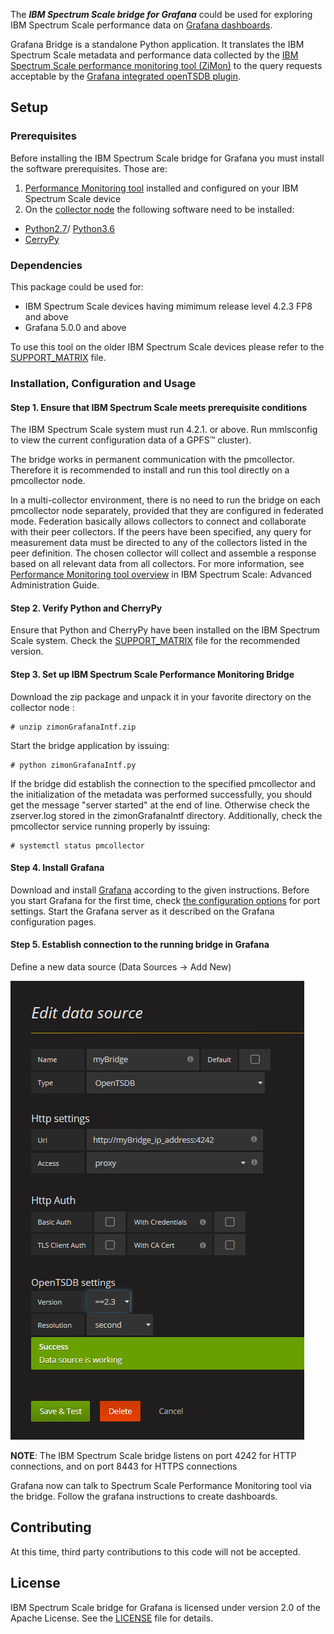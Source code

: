The ***IBM Spectrum Scale bridge for Grafana*** could be used for exploring IBM Spectrum Scale performance data on [Grafana dashboards](https://grafana.com/grafana/).

Grafana Bridge is a standalone Python application. It translates the IBM Spectrum Scale metadata and performance data collected by the [IBM Spectrum Scale performance monitoring tool (ZiMon)](https://www.ibm.com/support/knowledgecenter/en/STXKQY_4.2.3/com.ibm.spectrum.scale.v4r23.doc/bl1adv_PMToverview.htm) to the query requests acceptable by the [Grafana integrated openTSDB plugin](https://grafana.com/docs/features/datasources/opentsdb/).



## Setup

### Prerequisites

Before installing the IBM Spectrum Scale bridge for Grafana you must install the software prerequisites. Those are:
1. [Performance Monitoring tool](https://www.ibm.com/support/knowledgecenter/en/STXKQY_4.2.3/com.ibm.spectrum.scale.v4r23.doc/bl1adv_PMToverview.htm) installed and configured on your IBM Spectrum Scale device
2. On the [collector node](https://www.ibm.com/support/knowledgecenter/en/STXKQY_4.2.3/com.ibm.spectrum.scale.v4r23.doc/bl1adv_configurecollector.htm) the following software need to be installed:
- [Python2.7](https://www.python.org/downloads/release/python-2717/)/ [Python3.6](https://www.python.org/downloads/release/python-369/)
- [CerryPy](https://cherrypy.org/)


### Dependencies
This package could be used for: 
- IBM Spectrum Scale devices having mimimum release level 4.2.3 FP8 and above
- Grafana 5.0.0 and above

To use this tool on the older IBM Spectrum Scale devices please refer to the [SUPPORT_MATRIX](SUPPORT_MATRIX.md) file.



### Installation, Configuration and Usage

#### Step 1. Ensure that IBM Spectrum Scale meets prerequisite conditions

The IBM Spectrum Scale system must run 4.2.1. or above. Run mmlsconfig to view the current configuration data of a GPFS™ cluster).

The bridge works in permanent communication with the pmcollector. Therefore it is recommended to install and run this tool directly on a pmcollector node.

In a multi-collector environment, there is no need to run the bridge on each pmcollector node separately, provided that they are configured in federated mode. Federation basically allows collectors to connect and collaborate with their peer collectors. If the peers have been specified, any query for measurement data must be directed to any of the collectors listed in the peer definition. The chosen collector will collect and assemble a response based on all relevant data from all collectors. For more information, see [Performance Monitoring tool overview](https://www.ibm.com/support/knowledgecenter/en/STXKQY_4.2.3/com.ibm.spectrum.scale.v4r23.doc/bl1adv_PMToverview.htm) in IBM Spectrum Scale: Advanced Administration Guide.



#### Step 2. Verify Python and CherryPy

Ensure that Python and CherryPy have been installed on the IBM Spectrum Scale system. 
Check the [SUPPORT_MATRIX](SUPPORT_MATRIX.md) file for the recommended version.



#### Step 3. Set up IBM Spectrum Scale Performance Monitoring Bridge

Download the zip package and unpack it in your favorite directory on the collector node :

```shell
# unzip zimonGrafanaIntf.zip
```

Start the bridge application by issuing:

```shell
# python zimonGrafanaIntf.py 
```

If the bridge did establish the connection to the specified pmcollector and the initialization of the metadata was performed successfully, you should get the message "server started" at the end of line. Otherwise check the zserver.log stored in the zimonGrafanaIntf  directory.  Additionally, check the pmcollector service running properly by issuing:

```shell
# systemctl status pmcollector
```



#### Step 4. Install Grafana

Download and install [Grafana](https://grafana.com/get) according to the given instructions. Before you start Grafana for the first time, check [the configuration options](http://docs.grafana.org/installation/configuration/) for port settings. Start the Grafana server as it described on the Grafana configuration pages.



#### Step 5. Establish connection to the running bridge in Grafana

Define a new data source (Data Sources -> Add New)

![](Add_DataSource_2.3.png)

**NOTE**: The IBM Spectrum Scale bridge listens on port 4242 for HTTP connections, and on port 8443 for HTTPS connections

Grafana now can talk to Spectrum Scale Performance Monitoring tool via the bridge. Follow the grafana instructions to create dashboards.



## Contributing

At this time, third party contributions to this code will not be accepted.



## License

IBM Spectrum Scale bridge for Grafana is licensed under version 2.0 of the Apache License. See the [LICENSE](LICENSE.txt) file for details.



